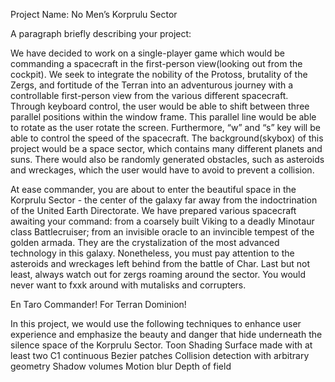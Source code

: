 Project Name: No Men’s Korprulu Sector

A paragraph briefly describing your project:

We have decided to work on a single-player game which would be commanding a spacecraft in the first-person view(looking out from the cockpit). We seek to integrate the nobility of the Protoss, brutality of the Zergs, and fortitude of the Terran into an adventurous journey with a controllable first-person view from the various different spacecraft. Through keyboard control, the user would be able to shift between three parallel positions within the window frame. This parallel line would be able to rotate as the user rotate the screen. Furthermore, “w” and “s” key will be able to control the speed of the spacecraft. The background(skybox) of this project would be a space sector, which contains many different planets and suns. There would also be randomly generated obstacles, such as asteroids and wreckages, which the user would have to avoid to prevent a collision. 

At ease commander, you are about to enter the beautiful space in the Korprulu Sector -  the center of the galaxy far away from the indoctrination of the United Earth Directorate. We have prepared various spacecraft awaiting your command: from a coarsely built Viking to a deadly Minotaur class Battlecruiser; from an invisible oracle to an invincible tempest of the golden armada. They are the crystalization of the most advanced technology in this galaxy. Nonetheless, you must pay attention to the asteroids and wreckages left behind from the battle of Char. Last but not least, always watch out for zergs roaming around the sector. You would never want to fxxk around with mutalisks and corrupters. 

En Taro Commander! For Terran Dominion!

In this project, we would use the following techniques to enhance user experience and emphasize the beauty and danger that hide underneath the silence space of the Korprulu Sector.
Toon Shading
Surface made with at least two C1 continuous Bezier patches
Collision detection with arbitrary geometry
Shadow volumes
Motion blur
Depth of field
